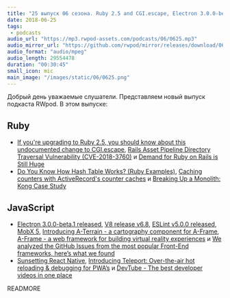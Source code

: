 ```yaml
---
title: "25 выпуск 06 сезона. Ruby 2.5 and CGI.escape, Electron 3.0.0-beta.1, V8 v6.8, ESLint v5.0.0, MobX 5, Breaking Up a Monolith и прочее"
date: 2018-06-25
tags:
 - podcasts
audio_url: "https://mp3.rwpod-assets.com/podcasts/06/0625.mp3"
audio_mirror_url: "https://github.com/rwpod/mirror/releases/download/06.25/0625.mp3"
audio_format: "audio/mpeg"
audio_length: 29554478
duration: "00:30:45"
small_icon: mic
main_image: "/images/static/06/0625.png"
---
```


Добрый день уважаемые слушатели. Представляем новый выпуск подкаста RWpod. В этом выпуске:

## Ruby

 - [If you're upgrading to Ruby 2.5, you should know about this undocumented change to CGI.escape](https://github.com/ruby/ruby/commit/e1b432754553423008a14d39d0901eabc99e7ddb#diff-94952cbdbe387aefd1bb19c8a4684a33), [Rails Asset Pipeline Directory Traversal Vulnerability (CVE-2018-3760)](https://blog.heroku.com/rails-asset-pipeline-vulnerability) и [Demand for Ruby on Rails is Still Huge](https://medium.com/@yoelblum_45935/demand-for-ruby-on-rails-is-still-huge-ea4434926c57)
 - [Do You Know How Hash Table Works? (Ruby Examples)](https://anadea.info/blog/how-hash-table-works-ruby-examples), [Caching counters with ActiveRecord's counter caches](https://blog.appsignal.com/2018/06/19/activerecords-counter-cache.html) и [Breaking Up a Monolith: Kong Case Study](https://buttercms.com/books/microservices-for-startups/breaking-up-a-monolith)

## JavaScript

 - [Electron 3.0.0-beta.1 released](https://electronjs.org/releases#3.0.0-beta.1), [V8 release v6.8](https://v8project.blogspot.com/2018/06/v8-release-68.html), [ESLint v5.0.0 released](https://eslint.org/blog/2018/06/eslint-v5.0.0-released), [MobX 5](https://github.com/mobxjs/mobx/blob/e17c47833d1812eee6d77914be890aa41e4b7908/CHANGELOG.md#500), [Introducing A-Terrain - a cartography component for A-Frame](https://blog.mozvr.com/introducing-a-terrain/), [A-Frame - a web framework for building virtual reality experiences](https://aframe.io/) и [We analyzed the GitHub Issues from the most popular Front-End frameworks, here’s what we found](https://building.lang.ai/we-analyzed-the-github-issues-from-the-most-popular-front-end-frameworks-heres-what-we-found-c3491b26ec95)
 - [Sunsetting React Native](https://medium.com/airbnb-engineering/sunsetting-react-native-1868ba28e30a), [Introducing Teleport: Over-the-air hot reloading & debugging for PWA’s](https://medium.com/@ericsimons/introducing-teleport-over-the-air-hot-reloading-debugging-for-pwas-%EF%B8%8F-efd1e2b1c64c) и [DevTube - The best developer videos in one place](https://dev.tube/)

READMORE
